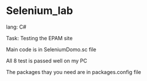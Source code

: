 # Selenium_lab
lang: C#

Task: Testing the EPAM site

Main code is in SeleniumDomo.sc file

All 8 test is passed well on my PC

The packages thay you need are in packages.config file
